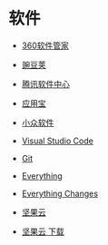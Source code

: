 # 软件


<div id = "首"></div>
<script src = "../js/首.js"></script>


* [360软件管家](https://soft.360.cn/)
* [豌豆荚](https://m.wandoujia.com/)
* [腾讯软件中心](https://pc.qq.com/)
* [应用宝](https://sj.qq.com/)


* [小众软件](https://www.appinn.com//)


* [Visual Studio Code](https://code.visualstudio.com/)
* [Git](https://git-scm.com/)
* [Everything](https://www.voidtools.com/zh-cn/)
* [Everything Changes](https://www.voidtools.com/Changes.txt)
* [坚果云](https://www.jianguoyun.com/)
* [坚果云 下载](https://www.jianguoyun.com/s/downloads)

